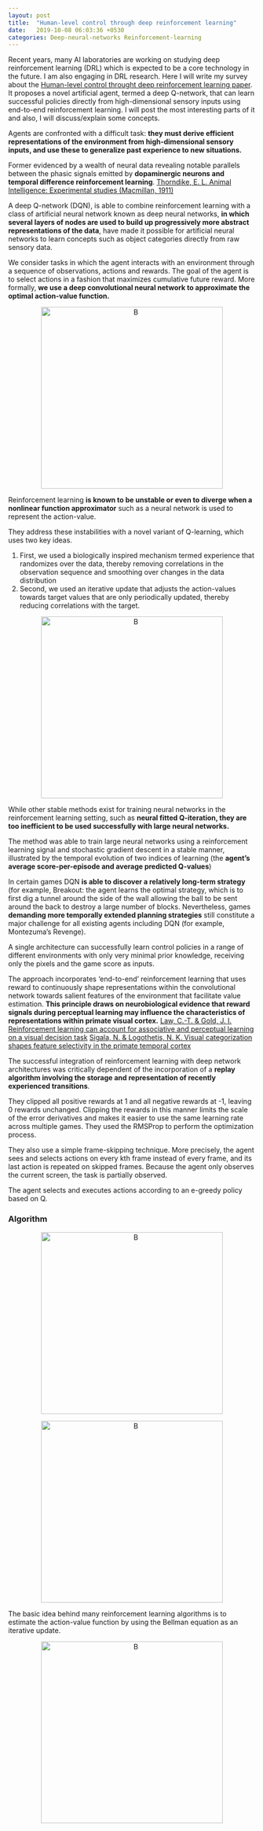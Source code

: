 ```yaml
---
layout: post
title:  "Human-level control through deep reinforcement learning"
date:   2019-10-08 06:03:36 +0530
categories: Deep-neural-networks Reinforcement-learning
---
```


Recent years, many AI laboratories are working on studying deep reinforcement learning (DRL) which is expected to be a core technology in the future. I am also engaging in DRL research. Here I will write my survey about the [Human-level control throught deep reinforcement learning paper](http://www.nature.com/nature/journal/v518/n7540/abs/nature14236.html). It proposes a novel artificial agent, termed a deep Q-network, that can learn successful policies directly from high-dimensional sensory inputs using end-to-end reinforcement learning. I will post the most interesting parts of it and also, I will discuss/explain some concepts.


Agents are confronted with a difficult task: **they must derive efficient representations of the environment from high-dimensional sensory inputs, and use these to generalize past experience to new situations.**

Former evidenced by a wealth of neural data revealing notable parallels between the phasic signals emitted by **dopaminergic neurons and temporal difference reinforcement learning**.  [Thorndike, E. L. Animal Intelligence: Experimental studies (Macmillan, 1911)](http://www.nature.com/nature/journal/v518/n7540/abs/nature14236.html)

A deep Q-network (DQN), is able to combine reinforcement learning with a class of artificial neural network known as deep neural networks, **in which several layers of nodes are used to build up progressively more abstract representations of the data**, have made it possible for artificial neural networks to learn concepts such as object categories directly from raw sensory data.

We consider tasks in which the agent interacts with an environment through a sequence of observations, actions and rewards. The goal of the agent is to select actions in a fashion that maximizes cumulative future reward. More formally, **we use a deep convolutional neural network to approximate the optimal action-value function.**  

<p align="center">
<img src="/JSBlogCS.github.io/assets/Images/Humancontrol/1.png" alt="B"  width="370" >
</p>

Reinforcement learning **is known to be unstable or even to diverge when a nonlinear function approximator** such as a neural network is used to represent the action-value.

They address these instabilities with a novel variant of Q-learning, which uses two key ideas.
1. First, we used a biologically inspired mechanism termed experience that randomizes over the data, thereby removing correlations in the observation sequence and smoothing over changes in the data distribution
2. Second, we used an iterative update that adjusts the action-values towards target values that are only periodically updated, thereby reducing correlations with the target.



<p align="center">
<img src="/JSBlogCS.github.io/assets/Images/Humancontrol/2.png" alt="B"  width="370" >
</p>


While other stable methods exist for training neural networks in the reinforcement learning setting, such as **neural fitted Q-iteration, they are too inefficient to be used successfully with large neural networks.** 


The method was able to train large neural networks using a reinforcement learning signal and stochastic gradient descent in a stable manner, illustrated by the temporal evolution of two indices of learning (the **agent’s average score-per-episode and average predicted Q-values**)

In certain games DQN **is able to discover a relatively long-term strategy** (for example, Breakout: the agent learns the optimal strategy, which is to first dig a tunnel around the side of the wall allowing the ball to be sent around the back to destroy a large number of blocks. Nevertheless, games **demanding more temporally extended planning strategies** still constitute a major challenge for all existing agents including DQN (for example, Montezuma’s Revenge).


A single architecture can successfully learn control policies in a range of different environments with only very minimal prior knowledge, receiving only the pixels and the game score as inputs.

The approach incorporates ‘end-to-end’ reinforcement learning that uses reward to continuously shape representations within the convolutional network towards salient features of the environment that facilitate value estimation. **This principle draws on neurobiological evidence that reward signals during perceptual learning may influence the characteristics of representations within primate visual cortex.** [Law, C.-T. & Gold, J. I. Reinforcement learning can account for associative
and perceptual learning on a visual decision task](http://www.nature.com/nature/journal/v518/n7540/abs/nature14236.html) [Sigala, N. & Logothetis, N. K. Visual categorization shapes feature selectivity in the
primate temporal cortex](http://www.nature.com/nature/journal/v518/n7540/abs/nature14236.html)


The successful integration of reinforcement learning with deep network architectures was critically dependent of the incorporation of a **replay algorithm involving the storage and representation of recently experienced transitions**. 

They clipped all positive rewards at 1 and all negative rewards at -1, leaving 0 rewards unchanged. Clipping the rewards in this manner limits the scale of the error derivatives and makes it easier to use the same learning rate across multiple games. They used the RMSProp to perform the optimization process.

They also use a simple frame-skipping technique. More precisely, the agent sees and selects actions on every kth frame instead of every frame, and its last action is repeated on skipped frames. Because the agent only observes the current screen, the task is partially observed.

The agent selects and executes actions according to an e-greedy policy based on Q. 


### Algorithm
<p align="center">
<img src="/JSBlogCS.github.io/assets/Images/Humancontrol/3.png" alt="B"  width="370" >
</p>

<p align="center">
<img src="/JSBlogCS.github.io/assets/Images/Humancontrol/4.png" alt="B"  width="370" >
</p>

The basic idea behind many reinforcement learning algorithms is to estimate the action-value function by using the Bellman equation as an iterative update.

<p align="center">
<img src="/JSBlogCS.github.io/assets/Images/Humancontrol/8.png" alt="B"  width="370" >
</p>